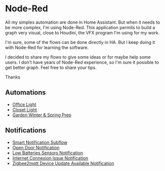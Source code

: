 # Node-Red #

All my simples automation are done in Home Assistant. But when it needs to be more complex, I'm using Node-Red. This application permits to build a graph very visual, close to Houdini, the VFX program I'm using for my work.

I'm sure, some of the flows can be done directly in HA. But I keep doing it with Node-Red for learning the software.

I decided to share my flows to give some ideas or for maybe help some users. I don't have years of Node-Red experience, so I'm sure it possible to get better graph. Feel free to share your tips.

Thanks


## Automations ##

- [Office Light](Automations/officeLight)
- [Closet Light](Automations/closetLight)
- [Garden Winter & Spring Prep](Automations/gardenWinterSpringPrep)


## Notifications ##

- [Smart Notification Subflow](Notifications/smartNotificationSubflow)
- [Open Door Notification](Notifications/openDoorNotification)
- [Low Batteries Sensors Notification](Notifications/lowBatteriesSensorsNotification)
- [Internet Connexion Issue Notification](Notifications/internetConnexionIssueNotification)
- [Zigbee2mqtt Device Update Available Notification](Notifications/zigbee2mqttDevicesUpdateAvailableNotification)
